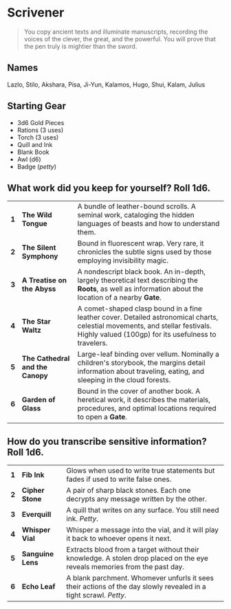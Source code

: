 # Scrivener

> You copy ancient texts and illuminate manuscripts, recording the voices of the clever, the great, and the powerful. You will prove that the pen truly is mightier than the sword.

## Names

Lazlo, Stilo, Akshara, Pisa, Ji-Yun, Kalamos, Hugo, Shui, Kalam, Julius

## Starting Gear

- 3d6 Gold Pieces
- Rations (3 uses)
- Torch (3 uses)
- Quill and Ink
- Blank Book
- Awl (d6)
- Badge (_petty_)

## What work did you keep for yourself? Roll 1d6.

|       |                                  |                                                                                                                                                                                      |
| ----- | --                               | --                                                                                                                                                                                   |
| **1** | **The Wild Tongue**              | A bundle of leather-bound scrolls. A seminal work, cataloging the hidden languages of beasts and how to understand them.                                                             |
| **2** | **The Silent Symphony**          | Bound in fluorescent wrap. Very rare, it chronicles the subtle signs used by those employing invisibility magic.                                                                     |
| **3** | **A Treatise on the Abyss**      | A nondescript black book. An in-depth, largely theoretical text describing the **Roots**, as well as information about the location of a nearby **Gate**.                            |
| **4** | **The Star Waltz**               | A comet-shaped clasp bound in a fine leather cover. Detailed astronomical charts, celestial movements, and stellar festivals. Highly valued (100gp) for its usefulness to travelers. |
| **5** | **The Cathedral and the Canopy** | Large-leaf binding over vellum. Nominally a children's storybook, the margins detail information about traveling, eating, and sleeping in the cloud forests.                         |
| **6** | **Garden of Glass**              | Bound in the cover of another book. A heretical work, it describes the materials, procedures, and optimal locations required to open a **Gate**.                                     |

## How do you transcribe sensitive information? Roll 1d6.

|       |                   |                                                                                                                           |
| ----- | ----------------- | ------------------------------------------------------------------------------------------------------------------------- |
| **1** | **Fib Ink**       | Glows when used to write true statements but fades if used to write false ones.                                           |
| **2** | **Cipher Stone**  | A pair of sharp black stones. Each one decrypts any message written by the other.                                         |
| **3** | **Everquill**     | A quill that writes on any surface. You still need ink. _Petty_.                                                          |
| **4** | **Whisper Vial**  | Whisper a message into the vial, and it will play it back to whoever opens it next.                                       |
| **5** | **Sanguine Lens** | Extracts blood from a target without their knowledge. A stolen drop placed on the eye reveals memories from the past day. |
| **6** | **Echo Leaf**     | A blank parchment. Whomever unfurls it sees their actions of the day slowly revealed in a tight scrawl. _Petty_.          |
